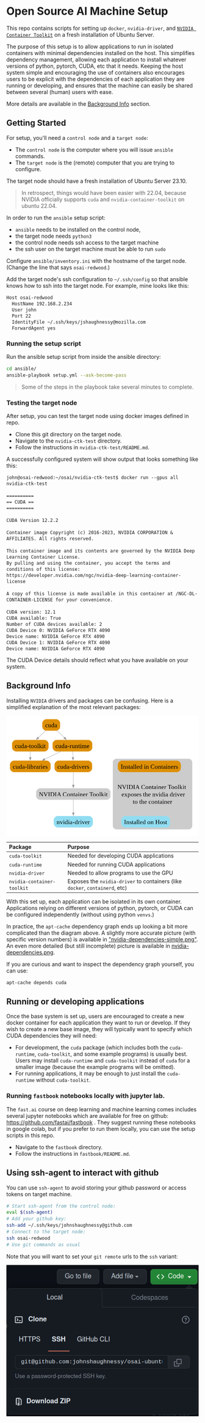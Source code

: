# Open Source AI Machine Setup

This repo contains scripts for setting up `docker`, `nvidia-driver`, and [`NVIDIA Container Toolkit`](https://docs.nvidia.com/datacenter/cloud-native/container-toolkit/latest/index.html) on a fresh installation of Ubuntu Server.

The purpose of this setup is to allow applications to run in isolated containers with minimal dependencies installed on the host. This simplifies dependency management, allowing each application to install whatever versions of python, pytorch, CUDA, etc that it needs. Keeping the host system simple and encouraging the use of containers also encourages users to be explicit with the dependencies of each application they are running or developing, and ensures that the machine can easily be shared between several (human) users with ease.

More details are available in the [Background Info](/#background-info) section.

## Getting Started

For setup, you'll need a `control node` and a `target node`:

- The `control node` is the computer where you will issue `ansible` commands.
- The `target node` is the (remote) computer that you are trying to configure.

The target node should have a fresh installation of Ubuntu Server 23.10.

> In retrospect, things would have been easier with 22.04, because NVIDIA officially supports `cuda` and `nvidia-container-toolkit` on ubuntu 22.04.

In order to run the `ansible` setup script:

- `ansible` needs to be installed on the control node,
- the target node needs `python3`
- the control node needs ssh access to the target machine
- the ssh user on the target machine must be able to run `sudo`

Configure `ansible/inventory.ini` with the hostname of the target node. (Change the line that says `osai-redwood`.)

Add the target node's ssh configuration to `~/.ssh/config` so that ansible knows how to ssh into the target node. For example, mine looks like this:

```
Host osai-redwood
  HostName 192.168.2.234
  User john
  Port 22
  IdentityFile ~/.ssh/keys/jshaughnessy@mozilla.com
  ForwardAgent yes
```

### Running the setup script

Run the ansible setup script from inside the ansible directory:

```sh
cd ansible/
ansible-playbook setup.yml --ask-become-pass
```

> Some of the steps in the playbook take several minutes to complete.

### Testing the target node

After setup, you can test the target node using docker images defined in repo.

- Clone this git directory on the target node.
- Navigate to the `nvidia-ctk-test` directory.
- Follow the instructions in `nvidia-ctk-test/README.md`.

A successfully configured system will show output that looks something like this:

```
john@osai-redwood:~/osai/nvidia-ctk-test$ docker run --gpus all nvidia-ctk-test

==========
== CUDA ==
==========

CUDA Version 12.2.2

Container image Copyright (c) 2016-2023, NVIDIA CORPORATION & AFFILIATES. All rights reserved.

This container image and its contents are governed by the NVIDIA Deep Learning Container License.
By pulling and using the container, you accept the terms and conditions of this license:
https://developer.nvidia.com/ngc/nvidia-deep-learning-container-license

A copy of this license is made available in this container at /NGC-DL-CONTAINER-LICENSE for your convenience.

CUDA version: 12.1
CUDA available: True
Number of CUDA devices available: 2
CUDA Device 0: NVIDIA GeForce RTX 4090
Device name: NVIDIA GeForce RTX 4090
CUDA Device 1: NVIDIA GeForce RTX 4090
Device name: NVIDIA GeForce RTX 4090
```

The CUDA Device details should reflect what you have available on your system.

## Background Info

Installing `NVIDIA` drivers and packages can be confusing. Here is a simplified explanation of the most relevant packages:

!["NVIDIA Container Toolkit simple graph"](/nvidia-dependencies-simple-2.png "NVIDIA Container Toolkit simple graph")

| Package                    | Purpose                                                                      |
| :------------------------- | :--------------------------------------------------------------------------- |
| `cuda-toolkit`             | Needed for developing CUDA applications                                      |
| `cuda-runtime`             | Needed for running CUDA applications                                         |
| `nvidia-driver`            | Needed to allow programs to use the GPU                                      |
| `nvidia-container-toolkit` | Exposes the `nvidia-driver` to containers (like `docker`, `containerd`, etc) |

With this set up, each application can be isolated in its own container. Applications relying on different versions of python, pytorch, or CUDA can be configured independently (without using python `venvs`.)

In practice, the `apt-cache` dependency graph ends up looking a bit more complicated than the diagram above. A slightly more accurate picture (with specific version numbers) is available in ["nvidia-dependencies-simple.png"](/nvidia-dependencies-simple.png). An even more detailed (but still incomplete) picture is available in [nvidia-dependencies.png](/nvidia-dependencies.png).

If you are curious and want to inspect the dependency graph yourself, you can use:

```sh
apt-cache depends cuda
```

## Running or developing applications

Once the base system is set up, users are encouraged to create a new docker container for each application they want to run or develop. If they wish to create a new base image, they will typically want to specify which CUDA dependencies they will need:

- For development, the `cuda` package (which includes both the `cuda-runtime`, `cuda-toolkit`, and some example programs) is usually best. Users may install `cuda-runtime` and `cuda-toolkit` instead of `cuda` for a smaller image (because the example programs will be omitted).
- For running applications, it may be enough to just install the `cuda-runtime` without `cuda-toolkit`.

### Running `fastbook` notebooks locally with jupyter lab.

The `fast.ai` course on deep learning and machine learning comes includes several jupyter notebooks which are available for free on github: https://github.com/fastai/fastbook . They suggest running these notebooks in google colab, but if you prefer to run them locally, you can use the setup scripts in this repo.

- Navigate to the `fastbook` directory.
- Follow the instructions in `fastbook/README.md`.

## Using ssh-agent to interact with github

You can use `ssh-agent` to avoid storing your github password or access tokens on target machine.

```sh
# Start ssh-agent from the control node:
eval $(ssh-agent)
# Add your github key:
ssh-add ~/.ssh/keys/johnshaughnessy@github.com
# Connect to the target node:
ssh osai-redwood
# Use git commands as usual
```

Note that you will want to set your `git remote` urls to the `ssh` variant:

![github ssh](/github_ssh.png "Github SSH")
